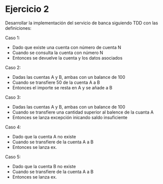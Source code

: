 # Ejercicio 2

Desarrollar la implementación del servicio de banca siguiendo TDD con las definiciones:

Caso 1:
- Dado que existe una cuenta con número de cuenta N
- Cuando se consulta la cuenta con número N
- Entonces se devuelve la cuenta y los datos asociados

Caso 2:
- Dadas las cuentas A y B, ambas con un balance de 100
- Cuando se transfiere 50 de la cuenta A a B 
- Entonces el importe se resta en A y se añade a B

Caso 3:
- Dadas las cuentas A y B, ambas con un balance de 100
- Cuando se transfiere una cantidad superior al balence de la cuanta A
- Entonces se lanza excepción inicando saldo insuficiente

Caso 4:
- Dado que la cuenta A no existe
- Cuando se transfiere de la cuenta A a B
- Entonces se lanza ex.

Caso 5:
- Dado que la cuenta B no existe
- Cuando se transfiere de la cuenta A a B
- Entonces se lanza ex.
